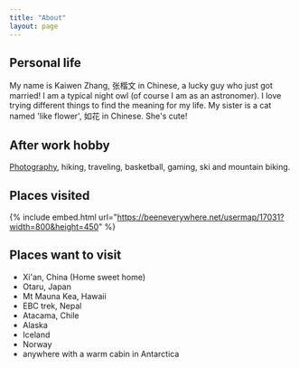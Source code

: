 ```yaml
---
title: "About"
layout: page
---
```


## Personal life
My name is Kaiwen Zhang, 张楷文 in Chinese, a lucky guy who just got married! I am a typical night owl (of course I am as an astronomer). 
I love trying different things to find the meaning for my life. My sister is a cat named 'like flower', 如花 in Chinese. She's cute!

## After work hobby
[Photography](/posts/), hiking, traveling, basketball, gaming, ski and mountain biking.


## Places visited
{% include embed.html url="https://beeneverywhere.net/usermap/17031?width=800&height=450" %}

## Places want to visit
- Xi'an, China (Home sweet home)
- Otaru, Japan
- Mt Mauna Kea, Hawaii
- EBC trek, Nepal
- Atacama, Chile
- Alaska
- Iceland
- Norway
- anywhere with a warm cabin in Antarctica
